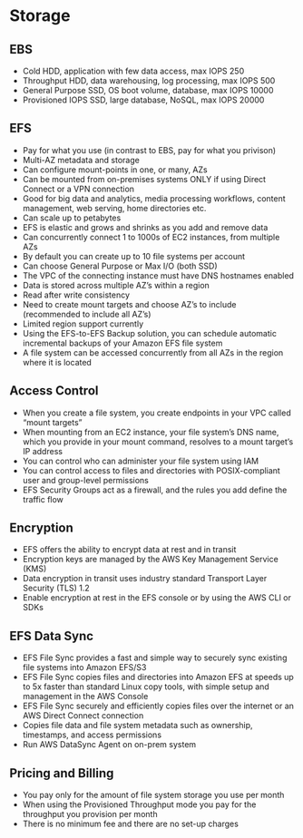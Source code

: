 # Storage

## EBS
* Cold HDD, application with few data access, max IOPS 250
* Throughput HDD, data warehousing, log processing, max IOPS 500
* General Purpose SSD, OS boot volume, database, max IOPS 10000
* Provisioned IOPS SSD, large database, NoSQL, max IOPS 20000

## EFS
* Pay for what you use (in contrast to EBS, pay for what you privison)
* Multi-AZ metadata and storage
* Can configure mount-points in one, or many, AZs
* Can be mounted from on-premises systems ONLY if using Direct Connect or a VPN connection
* Good for big data and analytics, media processing workflows, content management, web serving, home directories etc.
* Can scale up to petabytes
* EFS is elastic and grows and shrinks as you add and remove data
* Can concurrently connect 1 to 1000s of EC2 instances, from multiple AZs
* By default you can create up to 10 file systems per account
* Can choose General Purpose or Max I/O (both SSD)
* The VPC of the connecting instance must have DNS hostnames enabled
* Data is stored across multiple AZ’s within a region
* Read after write consistency
* Need to create mount targets and choose AZ’s to include (recommended to include all AZ’s)
* Limited region support currently
* Using the EFS-to-EFS Backup solution, you can schedule automatic incremental backups of your Amazon EFS file system
* A file system can be accessed concurrently from all AZs in the region where it is located

## Access Control
* When you create a file system, you create endpoints in your VPC called “mount targets”
* When mounting from an EC2 instance, your file system’s DNS name, which you provide in your mount command, resolves to a mount target’s IP address
* You can control who can administer your file system using IAM
* You can control access to files and directories with POSIX-compliant user and group-level permissions
* EFS Security Groups act as a firewall, and the rules you add define the traffic flow

##  Encryption
* EFS offers the ability to encrypt data at rest and in transit
* Encryption keys are managed by the AWS Key Management Service (KMS)
* Data encryption in transit uses industry standard Transport Layer Security (TLS) 1.2
* Enable encryption at rest in the EFS console or by using the AWS CLI or SDKs

## EFS Data Sync
* EFS File Sync provides a fast and simple way to securely sync existing file systems into Amazon EFS/S3
* EFS File Sync copies files and directories into Amazon EFS at speeds up to 5x faster than standard Linux copy tools, with simple setup and management in the AWS Console
* EFS File Sync securely and efficiently copies files over the internet or an AWS Direct Connect connection
* Copies file data and file system metadata such as ownership, timestamps, and access permissions 
* Run AWS DataSync Agent on on-prem system

## Pricing and Billing
* You pay only for the amount of file system storage you use per month
* When using the Provisioned Throughput mode you pay for the throughput you provision per month
* There is no minimum fee and there are no set-up charges
